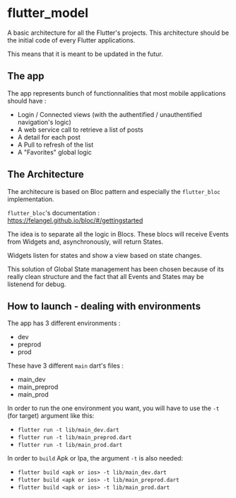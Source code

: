 # flutter_model

A basic architecture for all the Flutter's projects.
This architecture should be the initial code of every Flutter applications.

This means that it is meant to be updated in the futur.

## The app

The app represents bunch of functionnalities that most mobile applications should have :

* Login / Connected views (with the authentified / unauthentified navigation's logic)
* A web service call to retrieve a list of posts
* A detail for each post
* A Pull to refresh of the list
* A "Favorites" global logic

## The Architecture

The architecure is based on Bloc pattern and especially the `flutter_bloc` implementation.

`flutter_bloc`'s documentation : https://felangel.github.io/bloc/#/gettingstarted

The idea is to separate all the logic in Blocs.
These blocs will receive Events from Widgets and, asynchronously, will return States.

Widgets listen for states and show a view based on state changes.

This solution of Global State management has been chosen because of its really clean structure and the fact that all Events and States may be listenend for debug.

## How to launch - dealing with environments

The app has 3 different environments :

* dev
* preprod
* prod

These have 3 different `main` dart's files :

* main_dev
* main_preprod
* main_prod

In order to run the one environment you want, you will have to use the `-t` (for target) argument like this:

* ```flutter run -t lib/main_dev.dart```
* ```flutter run -t lib/main_preprod.dart```
* ```flutter run -t lib/main_prod.dart```

In order to `build` Apk or Ipa, the argument `-t` is also needed:

* ```flutter build <apk or ios> -t lib/main_dev.dart```
* ```flutter build <apk or ios> -t lib/main_preprod.dart```
* ```flutter build <apk or ios> -t lib/main_prod.dart```
